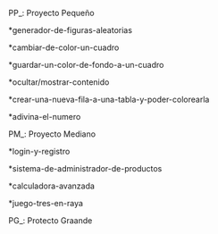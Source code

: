 PP_: Proyecto Pequeño
  
  *generador-de-figuras-aleatorias
  
  *cambiar-de-color-un-cuadro
  
  *guardar-un-color-de-fondo-a-un-cuadro
  
  *ocultar/mostrar-contenido
  
  *crear-una-nueva-fila-a-una-tabla-y-poder-colorearla
  
  *adivina-el-numero
  
  
PM_: Proyecto Mediano

  *login-y-registro
  
  *sistema-de-administrador-de-productos
  
  *calculadora-avanzada
  
  *juego-tres-en-raya
  
  
PG_: Protecto Graande
